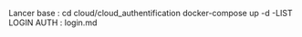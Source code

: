 Lancer base : 
    cd cloud/cloud_authentification
    docker-compose up -d
-LIST LOGIN AUTH : login.md




    

